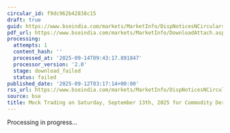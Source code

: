 ```yaml
---
circular_id: f9dc962b42838c15
draft: true
guid: https://www.bseindia.com/markets/MarketInfo/DispNoticesNCirculars.aspx?Noticeid={39695EB0-254D-46AB-A32F-34418DB66E5F}&noticeno=20250912-5&dt=09/12/2025&icount=5&totcount=103&flag=0
pdf_url: https://www.bseindia.com/markets/MarketInfo/DownloadAttach.aspx?id=20250912-5&attachedId=
processing:
  attempts: 1
  content_hash: ''
  processed_at: '2025-09-14T09:43:17.891847'
  processor_version: '2.0'
  stage: download_failed
  status: failed
published_date: '2025-09-12T03:17:14+00:00'
rss_url: https://www.bseindia.com/markets/MarketInfo/DispNoticesNCirculars.aspx?Noticeid={39695EB0-254D-46AB-A32F-34418DB66E5F}&noticeno=20250912-5&dt=09/12/2025&icount=5&totcount=103&flag=0
source: bse
title: Mock Trading on Saturday, September 13th, 2025 for Commodity Derivatives segment
---
```


Processing in progress...